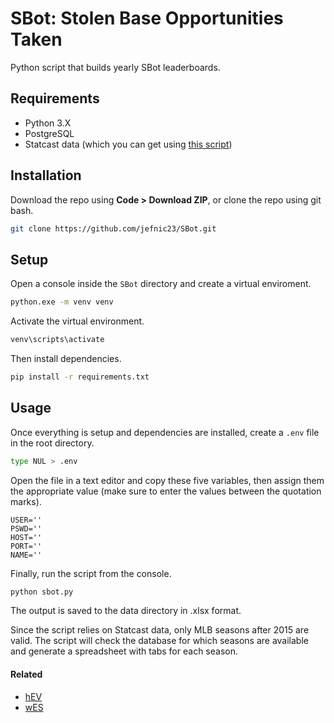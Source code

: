 # SBot: Stolen Base Opportunities Taken

Python script that builds yearly SBot leaderboards.

## Requirements

- Python 3.X
- PostgreSQL
- Statcast data (which you can get using [this script](https://github.com/jefnic23/baseball_savant_scraper))

## Installation

Download the repo using **Code > Download ZIP**, or clone the repo using git bash.

```bash
git clone https://github.com/jefnic23/SBot.git
```

## Setup

Open a console inside the `SBot` directory and create a virtual enviroment. 

```bash
python.exe -m venv venv
```

Activate the virtual environment.

```bash
venv\scripts\activate
```

Then install dependencies.

```bash
pip install -r requirements.txt
```

## Usage

Once everything is setup and dependencies are installed, create a ```.env``` file in the root directory.

```bash
type NUL > .env
```

Open the file in a text editor and copy these five variables, then assign them the appropriate value (make sure to enter the values between the quotation marks).

```
USER=''
PSWD=''
HOST=''
PORT=''
NAME=''
```

Finally, run the script from the console.

```bash
python sbot.py
```

The output is saved to the data directory in .xlsx format.

Since the script relies on Statcast data, only MLB seasons after 2015 are valid. The script will check the database for which seasons are available and generate a spreadsheet with tabs for each season.

#### Related

- [hEV](https://github.com/jefnic23/hEV)
- [wES](https://github.com/jefnic23/wES)